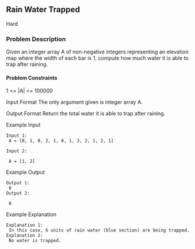 ## Rain Water Trapped

Hard

### Problem Description

Given an integer array A of non-negative integers representing an elevation map where the width of each bar is 1, compute how much water it is able to trap after raining.



#### Problem Constraints
1 <= |A| <= 100000



Input Format
The only argument given is integer array A.



Output Format
Return the total water it is able to trap after raining.



Example Input

```
Input 1:
 A = [0, 1, 0, 2, 1, 0, 1, 3, 2, 1, 2, 1]

Input 2:

 A = [1, 2]
```

Example Output

```
Output 1:
 6
Output 2:

 0
```

Example Explanation

```
Explanation 1: 
 In this case, 6 units of rain water (blue section) are being trapped.
Explanation 2:
 No water is trapped.
 
```
